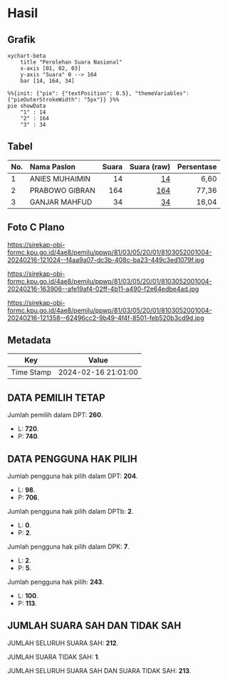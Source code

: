 # Hasil

## Grafik

```mermaid
xychart-beta
    title "Perolehan Suara Nasional"
    x-axis [01, 02, 03]
    y-axis "Suara" 0 --> 164
    bar [14, 164, 34]
```

```mermaid
%%{init: {"pie": {"textPosition": 0.5}, "themeVariables": {"pieOuterStrokeWidth": "5px"}} }%%
pie showData
    "1" : 14
    "2" : 164
    "3" : 34
```

## Tabel

| No. | Nama Paslon    | Suara | Suara (raw) | Persentase |
|:--- |:-------------- | -----:| -----------:| ----------:|
| 1   | ANIES MUHAIMIN | 14    | [14][p-1]   | 6,60       |
| 2   | PRABOWO GIBRAN | 164   | [164][p-2]  | 77,36      |
| 3   | GANJAR MAHFUD  | 34    | [34][p-3]   | 16,04      |


[p-1]: https://github.com/gigit-pemilu/pemilu-2024/blob/main/pilpres/hitung-suara/sub/81-maluku/sub/03-kepulauan-tanimbar/sub/05-tanimbar-utara/sub/2001-lelingluan/sub/004-tps/sub/paslon-1.txt
[p-2]: https://github.com/gigit-pemilu/pemilu-2024/blob/main/pilpres/hitung-suara/sub/81-maluku/sub/03-kepulauan-tanimbar/sub/05-tanimbar-utara/sub/2001-lelingluan/sub/004-tps/sub/paslon-2.txt
[p-3]: https://github.com/gigit-pemilu/pemilu-2024/blob/main/pilpres/hitung-suara/sub/81-maluku/sub/03-kepulauan-tanimbar/sub/05-tanimbar-utara/sub/2001-lelingluan/sub/004-tps/sub/paslon-3.txt

## Foto C Plano

https://sirekap-obj-formc.kpu.go.id/4ae8/pemilu/ppwp/81/03/05/20/01/8103052001004-20240216-121024--f4aa9a07-dc3b-408c-ba23-449c3ed1079f.jpg

https://sirekap-obj-formc.kpu.go.id/4ae8/pemilu/ppwp/81/03/05/20/01/8103052001004-20240216-163906--afe19af4-02ff-4b11-a490-f2e64edbe4ad.jpg

https://sirekap-obj-formc.kpu.go.id/4ae8/pemilu/ppwp/81/03/05/20/01/8103052001004-20240216-121358--62496cc2-9b49-4f4f-8501-feb520b3cd9d.jpg


## Metadata

| Key        | Value               |
| ---------- | ------------------- |
| Time Stamp | 2024-02-16 21:01:00 |


## DATA PEMILIH TETAP

Jumlah pemilih dalam DPT: **260**.
 * L: **720**.
 * P: **740**.

## DATA PENGGUNA HAK PILIH

Jumlah pengguna hak pilih dalam DPT: **204**.
 * L: **98**.
 * P: **706**.

Jumlah pengguna hak pilih dalam DPTb: **2**.
 * L: **0**.
 * P: **2**.

Jumlah pengguna hak pilih dalam DPK: **7**.
 * L: **2**.
 * P: **5**.

Jumlah pengguna hak pilih: **243**.
 * L: **100**.
 * P: **113**.

## JUMLAH SUARA SAH DAN TIDAK SAH

JUMLAH SELURUH SUARA SAH: **212**.

JUMLAH SUARA TIDAK SAH: **1**.

JUMLAH SELURUH SUARA SAH DAN SUARA TIDAK SAH: **213**.


